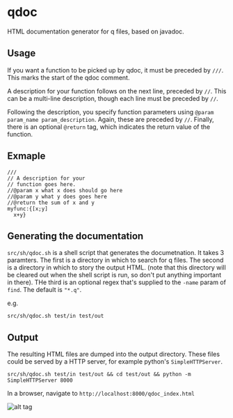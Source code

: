 # qdoc
HTML documentation generator for q files, based on javadoc.

## Usage
If you want a function to be picked up by qdoc, it must be preceded by `///`. This marks the start of the qdoc comment.

A description for your function follows on the next line, preceded by `//`. This can be a multi-line description, though each line must be preceded by `//`.

Following the description, you specify function parameters using `@param param_name param_description`. Again, these are preceded by `//`.
Finally, there is an optional `@return` tag, which indicates the return value of the function.

## Exmaple

```
///
// A description for your 
// function goes here.
//@param x what x does should go here
//@param y what y does goes here
//@return the sum of x and y
myfunc:{[x;y]
  x+y}
```

## Generating the documentation
`src/sh/qdoc.sh` is a shell script that generates the documetnation. It takes 3 paramters. The first is a directory in which to search for q files. The second is a directory in which to story the output HTML. (note that this directory will be cleared out when the shell script is run, so don't put anything important in there). THe third is an optional regex that's supplied to the `-name` param of `find`. The default is `"*.q"`.

e.g.

```
src/sh/qdoc.sh test/in test/out
```

## Output
The resulting HTML files are dumped into the output directory. These files could be served by a HTTP server, for example python's `SimpleHTTPServer`.

```
src/sh/qdoc.sh test/in test/out && cd test/out && python -m SimpleHTTPServer 8000
```

In a browser, navigate to `http://localhost:8000/qdoc_index.html`

![alt tag](https://raw.githubusercontent.com/t-martin/qdoc/master/test/img/qdoc.png)

